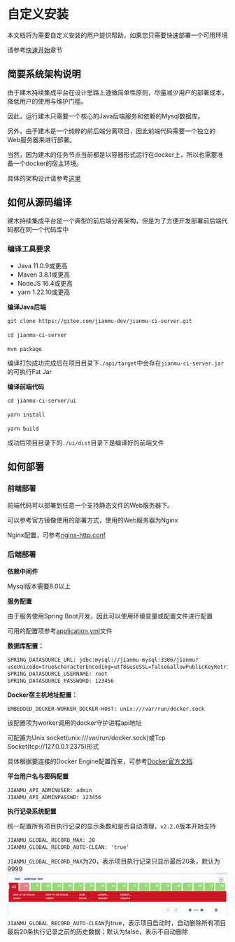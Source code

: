 # 自定义安装

本文档将为需要自定义安装的用户提供帮助，如果您只需要快速部署一个可用环境

请参考[快速开始](quick-start.md)章节

## 简要系统架构说明

由于建木持续集成平台在设计思路上遵循简单性原则，尽量减少用户的部署成本，降低用户的使用与维护门槛。

因此，运行建木只需要一个核心的Java后端服务和依赖的Mysql数据库。

另外，由于建木是一个纯粹的前后端分离项目，因此前端代码需要一个独立的Web服务器来进行部署。

当然，因为建木的任务节点当前都是以容器形式运行在docker上，所以也需要准备一个docker的宿主环境。

具体的架构设计请参考[这里](https://gitee.com/jianmu-dev/jianmu-architecture-as-code)

## 如何从源码编译

建木持续集成平台是一个典型的前后端分离架构，但是为了方便开发部署前后端代码都在同一个代码库中

### 编译工具要求
* Java 11.0.9或更高
* Maven 3.8.1或更高
* NodeJS 16.4或更高
* yarn 1.22.10或更高

**编译Java后端**

```
git clone https://gitee.com/jianmu-dev/jianmu-ci-server.git

cd jianmu-ci-server

mvn package
```
编译打包成功完成后在项目目录下`./api/target`中会存在`jianmu-ci-server.jar`的可执行Fat Jar

**编译前端代码**
```
cd jianmu-ci-server/ui

yarn install

yarn build
```
成功后项目目录下的`./ui/dist`目录下是编译好的前端文件

## 如何部署

### 前端部署  

前端代码可以部署到任意一个支持静态文件的Web服务器下。

可以参考官方镜像使用的部署方式，使用的Web服务器为Nginx

Nginx配置，可参考[nginx-http.conf](https://gitee.com/jianmu-dev/jianmu-ci-server/blob/master/ui/nginx-http.conf)

### 后端部署

**依赖中间件**

Mysql版本需要8.0以上

**服务配置**

由于服务使用Spring Boot开发，因此可以使用环境变量或配置文件进行配置

可用的配置项参考[application.yml](https://gitee.com/jianmu-dev/jianmu-main/blob/master/api/src/main/resources/application.yml)文件

**数据库配置：**
```
SPRING_DATASOURCE_URL: jdbc:mysql://jianmu-mysql:3306/jianmu?useUnicode=true&characterEncoding=utf8&useSSL=false&allowPublicKeyRetrieval=true
SPRING_DATASOURCE_USERNAME: root
SPRING_DATASOURCE_PASSWORD: 123456
```
**Docker宿主机地址配置：**
```
EMBEDDED_DOCKER-WORKER_DOCKER-HOST: unix:///var/run/docker.sock
```
该配置项为worker调用的docker守护进程api地址

可配置为Unix socket(unix:///var/run/docker.sock)或Tcp Socket(tcp://127.0.0.1:2375)形式

具体根据要连接的Docker Engine配置而来，可参考[Docker官方文档](https://docs.docker.com/config/daemon/)

**平台用户名与密码配置**

```
JIANMU_API_ADMINUSER: admin
JIANMU_API_ADMINPASSWD: 123456
```

**执行记录系统配置**

统一配置所有项目执行记录的显示条数和是否自动清理，`v2.2.0`版本开始支持

```
JIANMU_GLOBAL_RECORD_MAX: 20
JIANMU_GLOBAL_RECORD_AUTO-CLEAN: 'true'
```
`JIANMU_GLOBAL_RECORD_MAX`为20，表示项目执行记录只显示最后20条，默认为9999
![](./images/execution_record.png)
`JIANMU_GLOBAL_RECORD_AUTO-CLEAN`为true，表示项目启动时，自动删除所有项目最后20条执行记录之前的历史数据；默认为false，表示不自动删除
